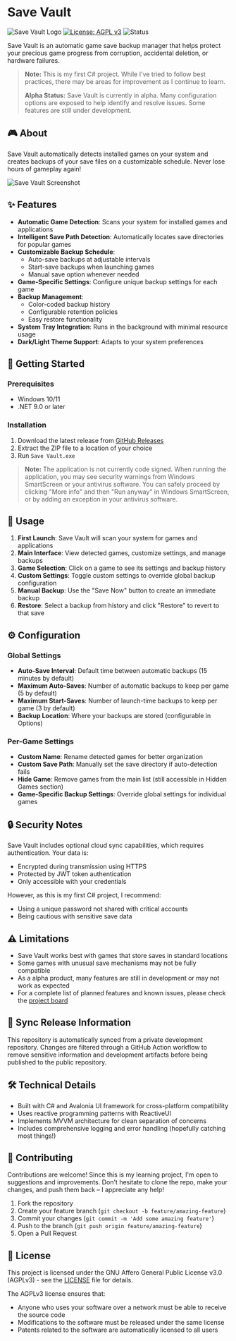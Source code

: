 # Save Vault

![Save Vault Logo](https://img.shields.io/badge/Save%20Vault-Game%20Save%20Manager-yellow)
[![License: AGPL v3](https://img.shields.io/badge/License-AGPL%20v3-A1CDF1.svg)](https://www.gnu.org/licenses/agpl-3.0)
![Status](https://img.shields.io/badge/Status-Alpha-orange)

Save Vault is an automatic game save backup manager that helps protect your precious game progress from corruption, accidental deletion, or hardware failures.

> **Note:** This is my first C# project. While I've tried to follow best practices, there may be areas for improvement as I continue to learn.
>
> **Alpha Status:** Save Vault is currently in alpha. Many configuration options are exposed to help identify and resolve issues. Some features are still under development.

## 🎮 About

Save Vault automatically detects installed games on your system and creates backups of your save files on a customizable schedule. Never lose hours of gameplay again!

![Save Vault Screenshot](https://vault.etka.co.uk/site/assets/img/app-screenshot.png)

## ✨ Features

- **Automatic Game Detection**: Scans your system for installed games and applications
- **Intelligent Save Path Detection**: Automatically locates save directories for popular games
- **Customizable Backup Schedule**:
  - Auto-save backups at adjustable intervals
  - Start-save backups when launching games
  - Manual save option whenever needed
- **Game-Specific Settings**: Configure unique backup settings for each game
- **Backup Management**:
  - Color-coded backup history
  - Configurable retention policies
  - Easy restore functionality
- **System Tray Integration**: Runs in the background with minimal resource usage
- **Dark/Light Theme Support**: Adapts to your system preferences

## 🚀 Getting Started

### Prerequisites

- Windows 10/11
- .NET 9.0 or later

### Installation

1. Download the latest release from [GitHub Releases](https://github.com/EtkaPerry/Save-Vault-Release/releases)
2. Extract the ZIP file to a location of your choice
3. Run `Save Vault.exe`

> **Note:** The application is not currently code signed. When running the application, you may see security warnings from Windows SmartScreen or your antivirus software. You can safely proceed by clicking "More info" and then "Run anyway" in Windows SmartScreen, or by adding an exception in your antivirus software.

## 🔧 Usage

1. **First Launch**: Save Vault will scan your system for games and applications
2. **Main Interface**: View detected games, customize settings, and manage backups
3. **Game Selection**: Click on a game to see its settings and backup history
4. **Custom Settings**: Toggle custom settings to override global backup configuration
5. **Manual Backup**: Use the "Save Now" button to create an immediate backup
6. **Restore**: Select a backup from history and click "Restore" to revert to that save

## ⚙️ Configuration

### Global Settings

- **Auto-Save Interval**: Default time between automatic backups (15 minutes by default)
- **Maximum Auto-Saves**: Number of automatic backups to keep per game (5 by default)
- **Maximum Start-Saves**: Number of launch-time backups to keep per game (3 by default)
- **Backup Location**: Where your backups are stored (configurable in Options)

### Per-Game Settings

- **Custom Name**: Rename detected games for better organization
- **Custom Save Path**: Manually set the save directory if auto-detection fails
- **Hide Game**: Remove games from the main list (still accessible in Hidden Games section)
- **Game-Specific Backup Settings**: Override global settings for individual games

## 🔒 Security Notes

Save Vault includes optional cloud sync capabilities, which requires authentication. Your data is:
- Encrypted during transmission using HTTPS
- Protected by JWT token authentication
- Only accessible with your credentials

However, as this is my first C# project, I recommend:
- Using a unique password not shared with critical accounts
- Being cautious with sensitive save data

## ⚠️ Limitations

- Save Vault works best with games that store saves in standard locations
- Some games with unusual save mechanisms may not be fully compatible
- As a alpha product, many features are still in development or may not work as expected
- For a complete list of planned features and known issues, please check the [project board](https://github.com/users/EtkaPerry/projects/6)

## 🔄 Sync Release Information

This repository is automatically synced from a private development repository. Changes are filtered through a GitHub Action workflow to remove sensitive information and development artifacts before being published to the public repository.

## 🛠️ Technical Details

- Built with C# and Avalonia UI framework for cross-platform compatibility
- Uses reactive programming patterns with ReactiveUI
- Implements MVVM architecture for clean separation of concerns
- Includes comprehensive logging and error handling (hopefully catching most things!)

## 🤝 Contributing

Contributions are welcome! Since this is my learning project, I'm open to suggestions and improvements. Don't hesitate to clone the repo, make your changes, and push them back – I appreciate any help!

1. Fork the repository
2. Create your feature branch (`git checkout -b feature/amazing-feature`)
3. Commit your changes (`git commit -m 'Add some amazing feature'`)
4. Push to the branch (`git push origin feature/amazing-feature`)
5. Open a Pull Request

## 📝 License

This project is licensed under the GNU Affero General Public License v3.0 (AGPLv3) - see the [LICENSE](LICENSE) file for details.

The AGPLv3 license ensures that:
- Anyone who uses your software over a network must be able to receive the source code
- Modifications to the software must be released under the same license
- Patents related to the software are automatically licensed to all users